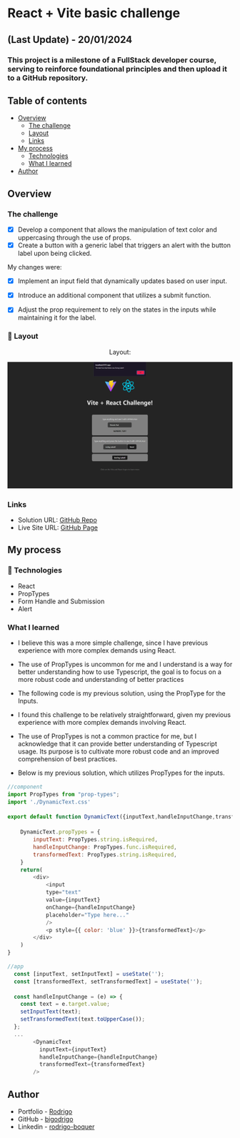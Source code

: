 # React + Vite basic challenge
## (Last Update) - 20/01/2024
### This project is a milestone of a FullStack developer course, serving to reinforce foundational principles and then upload it to a GitHub repository.

## Table of contents

- [Overview](#overview)
  - [The challenge](#the-challenge)
  - [Layout](#-layout)
  - [Links](#links)
- [My process](#my-process)
  - [Technologies](#-technologies)
  - [What I learned](#what-i-learned)
- [Author](#author)

## Overview

### The challenge

- [x] Develop a component that allows the manipulation of text color and uppercasing through the use of props.
- [x] Create a button with a generic label that triggers an alert with the button label upon being clicked.

My changes were:

- [x] Implement an input field that dynamically updates based on user input.
- [x] Introduce an additional component that utilizes a submit function.
- [x] Adjust the prop requirement to rely on the states in the inputs while maintaining it for the label.


### 🔖 Layout

<div align="center">
    <p>Layout:</p>
    <img src="./design/layout.png">
</div>

### Links

- Solution URL: [GitHub Repo](https://github.com/bigodrigo/react-vite-quest)
- Live Site URL: [GitHub Page](https://bigodrigo.github.io/react-vite-quest)

## My process

### 🚀 Technologies

- React
- PropTypes
- Form Handle and Submission
- Alert

### What I learned

- I believe this was a more simple challenge, since I have previous experience with more complex demands using React.
- The use of PropTypes is uncommon for me and I understand is a way for better understanding how to use Typescript, the goal is to focus on a more robust code and understanding of better practices
- The following code is my previous solution, using the PropType for the Inputs.

- I found this challenge to be relatively straightforward, given my previous experience with more complex demands involving React.
- The use of PropTypes is not a common practice for me, but I acknowledge that it can provide better understanding of Typescript usage. Its purpose is to cultivate more robust code and an improved comprehension of best practices.
- Below is my previous solution, which utilizes PropTypes for the inputs.

```js
//component
import PropTypes from "prop-types";
import './DynamicText.css'

export default function DynamicText({inputText,handleInputChange,transformedText}) {

    DynamicText.propTypes = {
        inputText: PropTypes.string.isRequired,
        handleInputChange: PropTypes.func.isRequired,
        transformedText: PropTypes.string.isRequired,
    }
    return(
        <div>
            <input
            type="text"
            value={inputText}
            onChange={handleInputChange}
            placeholder="Type here..."
            />
            <p style={{ color: 'blue' }}>{transformedText}</p>
        </div>
    )
}
```

```js
//app
  const [inputText, setInputText] = useState('');
  const [transformedText, setTransformedText] = useState('');

  const handleInputChange = (e) => {
    const text = e.target.value;
    setInputText(text);
    setTransformedText(text.toUpperCase());
  };
  ...
        <DynamicText 
          inputText={inputText}
          handleInputChange={handleInputChange}
          transformedText={transformedText} 
        />
```

## Author

- Portfolio - [Rodrigo](https://portfolio-bigodrigo.vercel.app/)
- GitHub - [bigodrigo](https://github.com/bigodrigo)
- Linkedin - [rodrigo-boquer](https://www.linkedin.com/in/rodrigo-boquer/)